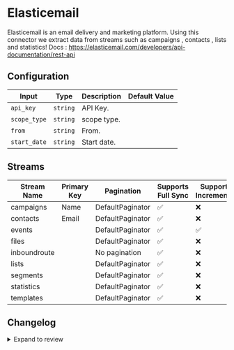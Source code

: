 # Elasticemail
Elasticemail is an email delivery and marketing platform.
Using this connector we extract data from streams such as campaigns , contacts , lists and statistics!
Docs : https://elasticemail.com/developers/api-documentation/rest-api

## Configuration

| Input | Type | Description | Default Value |
|-------|------|-------------|---------------|
| `api_key` | `string` | API Key.  |  |
| `scope_type` | `string` | scope type.  |  |
| `from` | `string` | From.  |  |
| `start_date` | `string` | Start date.  |  |

## Streams
| Stream Name | Primary Key | Pagination | Supports Full Sync | Supports Incremental |
|-------------|-------------|------------|---------------------|----------------------|
| campaigns | Name | DefaultPaginator | ✅ |  ❌  |
| contacts | Email | DefaultPaginator | ✅ |  ❌  |
| events |  | DefaultPaginator | ✅ |  ✅  |
| files |  | DefaultPaginator | ✅ |  ❌  |
| inboundroute |  | No pagination | ✅ |  ❌  |
| lists |  | DefaultPaginator | ✅ |  ❌  |
| segments |  | DefaultPaginator | ✅ |  ❌  |
| statistics |  | DefaultPaginator | ✅ |  ❌  |
| templates |  | DefaultPaginator | ✅ |  ❌  |

## Changelog

<details>
  <summary>Expand to review</summary>

| Version          | Date              | Pull Request | Subject        |
|------------------|-------------------|--------------|----------------|
| 0.0.16 | 2025-03-29 | [56529](https://github.com/airbytehq/airbyte/pull/56529) | Update dependencies |
| 0.0.15 | 2025-03-22 | [55924](https://github.com/airbytehq/airbyte/pull/55924) | Update dependencies |
| 0.0.14 | 2025-03-08 | [55283](https://github.com/airbytehq/airbyte/pull/55283) | Update dependencies |
| 0.0.13 | 2025-03-01 | [54960](https://github.com/airbytehq/airbyte/pull/54960) | Update dependencies |
| 0.0.12 | 2025-02-22 | [54393](https://github.com/airbytehq/airbyte/pull/54393) | Update dependencies |
| 0.0.11 | 2025-02-15 | [53726](https://github.com/airbytehq/airbyte/pull/53726) | Update dependencies |
| 0.0.10 | 2025-02-08 | [53373](https://github.com/airbytehq/airbyte/pull/53373) | Update dependencies |
| 0.0.9 | 2025-02-01 | [52857](https://github.com/airbytehq/airbyte/pull/52857) | Update dependencies |
| 0.0.8 | 2025-01-25 | [52337](https://github.com/airbytehq/airbyte/pull/52337) | Update dependencies |
| 0.0.7 | 2025-01-18 | [51651](https://github.com/airbytehq/airbyte/pull/51651) | Update dependencies |
| 0.0.6 | 2025-01-11 | [51113](https://github.com/airbytehq/airbyte/pull/51113) | Update dependencies |
| 0.0.5 | 2024-12-28 | [50588](https://github.com/airbytehq/airbyte/pull/50588) | Update dependencies |
| 0.0.4 | 2024-12-21 | [49989](https://github.com/airbytehq/airbyte/pull/49989) | Update dependencies |
| 0.0.3 | 2024-12-14 | [49522](https://github.com/airbytehq/airbyte/pull/49522) | Update dependencies |
| 0.0.2 | 2024-12-12 | [49195](https://github.com/airbytehq/airbyte/pull/49195) | Update dependencies |
| 0.0.1 | 2024-11-08 | | Initial release by [@ombhardwajj](https://github.com/ombhardwajj) via Connector Builder |

</details>
